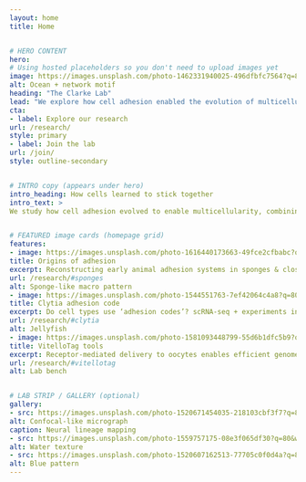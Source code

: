 ```yaml
---
layout: home
title: Home


# HERO CONTENT
hero:
# Using hosted placeholders so you don't need to upload images yet
image: https://images.unsplash.com/photo-1462331940025-496dfbfc7564?q=80&w=1920&auto=format&fit=crop
alt: Ocean + network motif
heading: "The Clarke Lab"
lead: "We explore how cell adhesion enabled the evolution of multicellularity."
cta:
- label: Explore our research
url: /research/
style: primary
- label: Join the lab
url: /join/
style: outline-secondary


# INTRO copy (appears under hero)
intro_heading: How cells learned to stick together
intro_text: >
We study how cell adhesion evolved to enable multicellularity, combining molecular & cell biology with comparative genomics and computation.


# FEATURED image cards (homepage grid)
features:
- image: https://images.unsplash.com/photo-1616440173663-49fce2cfbabc?q=80&w=1200&auto=format&fit=crop
title: Origins of adhesion
excerpt: Reconstructing early animal adhesion systems in sponges & close relatives.
url: /research/#sponges
alt: Sponge-like macro pattern
- image: https://images.unsplash.com/photo-1544551763-7ef42064c4a8?q=80&w=1200&auto=format&fit=crop
title: Clytia adhesion code
excerpt: Do cell types use ‘adhesion codes’? scRNA-seq + experiments in jellyfish.
url: /research/#clytia
alt: Jellyfish
- image: https://images.unsplash.com/photo-1581093448799-55d6b1dfc5b9?q=80&w=1200&auto=format&fit=crop
title: VitelloTag tools
excerpt: Receptor-mediated delivery to oocytes enables efficient genome editing.
url: /research/#vitellotag
alt: Lab bench


# LAB STRIP / GALLERY (optional)
gallery:
- src: https://images.unsplash.com/photo-1520671454035-218103cbf3f7?q=80&w=1200&auto=format&fit=crop
alt: Confocal-like micrograph
caption: Neural lineage mapping
- src: https://images.unsplash.com/photo-1559757175-08e3f065df30?q=80&w=1200&auto=format&fit=crop
alt: Water texture
- src: https://images.unsplash.com/photo-1520607162513-77705c0f0d4a?q=80&w=1200&auto=format&fit=crop
alt: Blue pattern
---
```

